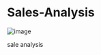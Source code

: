 # Sales-Analysis


![image](https://user-images.githubusercontent.com/116888959/206983016-45cd9be1-79fe-447c-9d3f-81244e79ba5e.png)



sale analysis 
